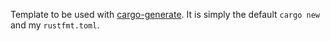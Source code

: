 Template to be used with [cargo-generate](https://crates.io/crates/cargo-generate). It is simply the default `cargo new` and my `rustfmt.toml`.
